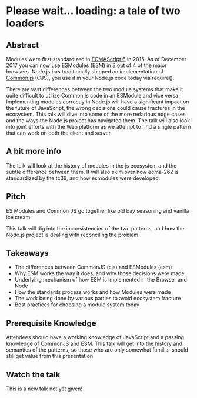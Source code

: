 # Please wait... loading: a tale of two loaders

## Abstract

Modules were first standardized in [ECMAScript 6](https://www.ecma-international.org/ecma-262/6.0/index.html#sec-ecmascript-language-scripts-and-modules) in 2015. As of December 2017 [you can now use](https://caniuse.com/#feat=es6-module) ESModules (ESM) in 3 out of 4 of the major browsers. Node.js has traditionally shipped an implementation of [Common.js](http://www.commonjs.org/) (CJS), you use it in your Node.js code today via require().

There are vast differences between the two module systems that make it quite difficult to utilize Common.js code in an ESModule and vice versa. Implementing modules correctly in Node.js will have a significant impact on the future of JavaScript, the wrong decisions could cause fractures in the ecosystem. This talk will dive into some of the more nefarious edge cases and the ways the Node.js project has navigated them. The talk will also look into joint efforts with the Web platform as we attempt to find a single pattern that can work on both the client and server.

## A bit more info

The talk will look at the history of modules in the js ecosystem and the subtle difference between them. It will also skim over how ecma-262 is standardized by the tc39, and how esmodules were developed.

## Pitch

ES Modules and Common JS go together like old bay seasoning and vanilla ice cream.

This talk will dig into the inconsistencies of the two patterns, and how the Node.js project is dealing with reconciling the problem. 

## Takeaways

* The differences between CommonJS (cjs) and ESModules (esm)
* Why ESM works the way it does, and why those decisions were made
* Underlying mechanism of how ESM is implemented in the Browser and Node
* How the standards process works and how Modules were made
* The work being done by various parties to avoid ecosystem fracture
* Best practices for choosing a module system today

## Prerequisite Knowledge

Attendees should have a working knowledge of JavaScript and a passing knowledge of CommonJS and ESM. This talk will get into the history and semantics of the patterns, so those who are only somewhat familiar should still get value from this presentation

## Watch the talk

This is a new talk not yet given!
